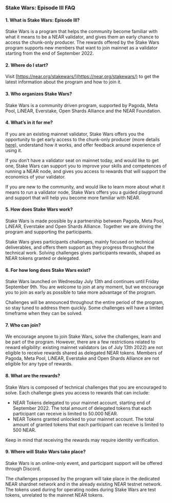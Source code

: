 ### Stake Wars: Episode III FAQ



#### 1. What is Stake Wars: Episode III?
Stake Wars is a program that helps the community become familiar with what it means to be a NEAR validator, and gives them an early chance to access the chunk-only producer. The rewards offered by the Stake Wars program supports new members that want to join mainnet as a validator starting from the end of September 2022.


#### 2. Where do I start?
Visit [https://near.org/stakewars/](https://near.org/stakewars/) to get the latest information about the program and how to join it. 

#### 3. Who organizes Stake Wars?
Stake Wars is a community driven program, supported by Pagoda, Meta Pool, LiNEAR, Everstake, Open Shards Alliance and the NEAR Foundation.

#### 4. What’s in it for me?
If you are an existing mainnet validator, Stake Wars offers you the opportunity to get early access to the chunk-only producer (more details [here](https://near.org/decentralize/)), understand how it works, and offer feedback around experience of using it.

If you don’t have a validator seat on mainnet today, and would like to get one, Stake Wars can support you to improve your skills and competences of running a NEAR node, and gives you access to rewards that will support the economics of your validator.

If you are new to the community, and would like to learn more about what it means to run a validator node, Stake Wars offers you a guided playground and support that will help you become more familiar with NEAR.

#### 5. How does Stake Wars work?
Stake Wars is made possible by a partnership between Pagoda, Meta Pool, LiNEAR, Everstake and Open Shards Alliance. Together we are driving the program and supporting the participants.

Stake Wars gives participants challenges, mainly focused on technical deliverables, and offers them support as they progress throughout the technical work. Solving challenges gives participants rewards, shaped as NEAR tokens granted or delegated.

#### 6. For how long does Stake Wars exist?
Stake Wars launched on Wednesday July 13th and continues until Friday September 9th. You are welcome to join at any moment, but we encourage you to join as early as possible to take more advantage of the program.

Challenges will be announced throughout the entire period of the program, so stay tuned to address them quickly. Some challenges will have a limited timeframe when they can be solved.

#### 7. Who can join?
We encourage anyone to join Stake Wars, solve the challenges, learn and be part of the program. However, there are a few restrictions related to reward eligibility: existing mainnet validators (as of July 13th 2022) are not eligible to receive rewards shared as delegated NEAR tokens. Members of Pagoda, Meta Pool, LiNEAR, Everstake and Open Shards Alliance are not eligible for any type of rewards.

#### 8. What are the rewards?
Stake Wars is composed of technical challenges that you are encouraged to solve. Each challenge gives you access to rewards that can include:

* NEAR Tokens delegated to your mainnet account, starting end of September 2022. The total amount of delegated tokens that each participant can receive is limited to 50.000 NEAR.
* NEAR Tokens granted unlocked to your mainnet account. The total amount of granted tokens that each participant can receive is limited to 500 NEAR.

Keep in mind that receiving the rewards may require identity verification.

#### 9. Where will Stake Wars take place?
Stake Wars is an online-only event, and participant support will be offered through Discord.

The challenges proposed by the program will take place in the dedicated NEAR shardnet network and in the already existing NEAR testnet network. The tokens used during for operating nodes during Stake Wars are test tokens, unrelated to the mainnet NEAR tokens.
